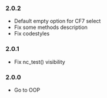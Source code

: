 ### 2.0.2
* Default empty option for CF7 select
* Fix some methods description
* Fix codestyles

### 2.0.1
* Fix nc_test() visibility

### 2.0.0
* Go to OOP
